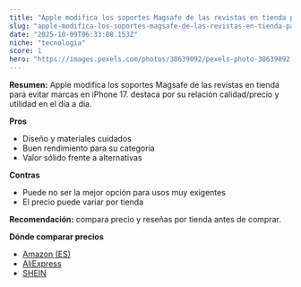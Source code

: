 ```yaml
---
title: "Apple modifica los soportes Magsafe de las revistas en tienda para evitar marcas en iPhone 17."
slug: "apple-modifica-los-soportes-magsafe-de-las-revistas-en-tienda-para-evitar-marcas"
date: "2025-10-09T06:33:08.153Z"
niche: "tecnologia"
score: 1
hero: "https://images.pexels.com/photos/30639092/pexels-photo-30639092.jpeg?auto=compress&cs=tinysrgb&fit=crop&h=627&w=1200&auto=compress&cs=tinysrgb&w=1200&h=675&fit=crop"
---
```


**Resumen:** Apple modifica los soportes Magsafe de las revistas en tienda para evitar marcas en iPhone 17. destaca por su relación calidad/precio y utilidad en el día a día.

**Pros**
- Diseño y materiales cuidados
- Buen rendimiento para su categoría
- Valor sólido frente a alternativas

**Contras**
- Puede no ser la mejor opción para usos muy exigentes
- El precio puede variar por tienda

**Recomendación:** compara precio y reseñas por tienda antes de comprar.

**Dónde comparar precios**
- [Amazon (ES)](https://www.amazon.es/s?k=Apple%20modifica%20los%20soportes%20Magsafe%20de%20las%20revistas%20en%20tienda%20para%20evitar%20marcas%20en%20iPhone%2017.&tag=teknovashop25-21)
- [AliExpress](https://www.aliexpress.com/wholesale?SearchText=Apple%20modifica%20los%20soportes%20Magsafe%20de%20las%20revistas%20en%20tienda%20para%20evitar%20marcas%20en%20iPhone%2017.)
- [SHEIN](https://www.shein.com/pdsearch/Apple%20modifica%20los%20soportes%20Magsafe%20de%20las%20revistas%20en%20tienda%20para%20evitar%20marcas%20en%20iPhone%2017.)